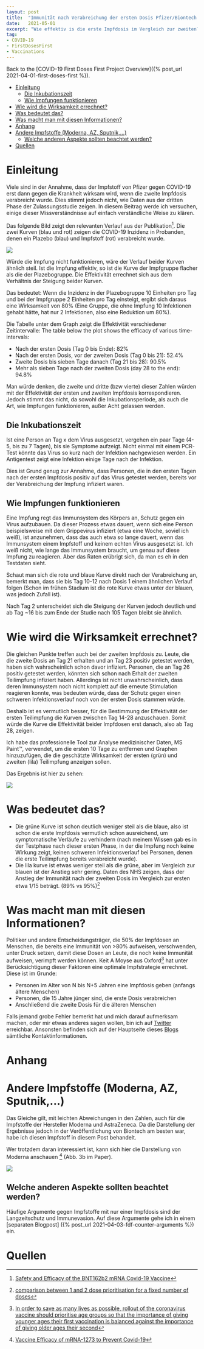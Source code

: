 ```yaml
---
layout: post
title:  "Immunität nach Verabreichung der ersten Dosis Pfizer/Biontech BNT162b2"
date:   2021-05-01
excerpt: "Wie effektiv is die erste Impfdosis im Vergleich zur zweiten?"
tag:
- COVID-19
- FirstDosesFirst
- Vaccinations
---
```


Back to the [COVID-19 First Doses First Project Overview]({% post_url 2021-04-01-first-doses-first %}).

- [Einleitung](#einleitung)
  - [Die Inkubationszeit](#die-inkubationszeit)
  - [Wie Impfungen funktionieren](#wie-impfungen-funktionieren)
- [Wie wird die Wirksamkeit errechnet?](#wie-wird-die-wirksamkeit-errechnet)
- [Was bedeutet das?](#was-bedeutet-das)
- [Was macht man mit diesen Informationen?](#was-macht-man-mit-diesen-informationen)
- [Anhang](#anhang)
- [Andere Impfstoffe (Moderna, AZ, Sputnik,...)](#andere-impfstoffe-moderna-az-sputnik)
  - [Welche anderen Aspekte sollten beachtet werden?](#welche-anderen-aspekte-sollten-beachtet-werden)
- [Quellen](#quellen)

# Einleitung

Viele sind in der Annahme, dass der Impfstoff von Pfizer gegen COVID-19 erst dann gegen die Krankheit wirksam wird, wenn die zweite Impfdosis verabreicht wurde.
Dies stimmt jedoch nicht, wie Daten aus der dritten Phase der Zulassungsstudie zeigen.
In diesem Beitrag werde ich versuchen, einige dieser Missverständnisse auf einfach verständliche Weise zu klären.

Das folgende Bild zeigt den relevanten Verlauf aus der Publikation[^1]. Die zwei Kurven (blau und rot) zeigen die COVID-19 Inzidenz in Probanden, denen ein Plazebo (blau) und Impfstoff (rot) verabreicht wurde.

![](https://raw.githubusercontent.com/oerpli/oerpli.github.io/master/img/days_after_d1.png)

Würde die Impfung nicht funktionieren, wäre der Verlauf beider Kurven ähnlich steil.
Ist die Impfung effektiv, so ist die Kurve der Impfgruppe flacher als die der Plazebogruppe.
Die Effektivität errechnet sich aus dem Verhältnis der Steigung beider Kurven.

Das bedeutet: Wenn die Inzidenz in der Plazebogruppe 10 Einheiten pro Tag und bei der Impfgruppe 2 Einheiten pro Tag einsteigt, ergibt sich daraus eine Wirksamkeit von 80% (Eine Gruppe, die ohne Impfung 10 Infektionen gehabt hätte, hat nur 2 Infektionen, also eine Reduktion um 80%).


Die Tabelle unter dem Graph zeigt die Effektivität verschiedener Zeitintervalle:
The table below the plot shows the efficacy of various time-intervals:

- Nach der ersten Dosis (Tag 0 bis Ende): 82%
- Nach der ersten Dosis, vor der zweiten Dosis (Tag 0 bis 21): 52.4%
- Zweite Dosis bis sieben Tage danach (Tag 21 bis 28): 90.5%
- Mehr als sieben Tage nach der zweiten Dosis (day 28 to the end): 94.8%

Man würde denken, die zweite und dritte (bzw vierte) dieser Zahlen würden mit der Effektivität der ersten und zweiten Impfdosis korrespondieren. Jedoch stimmt das nicht, da sowohl die Inkubationsperiode, als auch die Art, wie Impfungen funktionieren, außer Acht gelassen werden.

## Die Inkubationszeit
Ist eine Person an Tag x dem Virus ausgesetzt, vergehen ein paar Tage (4-5, bis zu 7 Tagen), bis sie Symptome aufzeigt.
Nicht einmal mit einem PCR-Test könnte das Virus so kurz nach der Infektion nachgewiesen werden.
Ein Antigentest zeigt eine Infektion einige Tage nach der Infektion. 

Dies ist Grund genug zur Annahme, dass Personen, die in den ersten Tagen nach der ersten Impfdosis positiv auf das Virus getestet werden, bereits vor der Verabreichung der Impfung infiziert waren.

## Wie Impfungen funktionieren
Eine Impfung regt das Immunsystem des Körpers an, Schutz gegen ein Virus aufzubauen.
Da dieser Prozess etwas dauert, wenn sich eine Person beispielsweise mit dem Grippevirus infiziert (etwa eine Woche, soviel ich weiß), ist anzunehmen, dass das auch etwa so lange dauert, wenn das Immunsystem einem Impfstoff und keinem echten Virus ausgesetzt ist.
Ich weiß nicht, wie lange das Immunsystem braucht, um genau auf diese Impfung zu reagieren. Aber das Raten erübrigt sich, da man es eh in den Testdaten sieht.

Schaut man sich die rote und blaue Kurve direkt nach der Verabreichung an, bemerkt man, dass sie bis Tag 10-12 nach Dosis 1 einem ähnlichen Verlauf folgen (Schon im frühen Stadium ist die rote Kurve etwas unter der blauen, was jedoch Zufall ist).

Nach Tag 2 unterscheidet sich die Steigung der Kurven jedoch deutlich und ab Tag ~16 bis zum Ende der Studie nach 105 Tagen bleibt sie ähnlich.

# Wie wird die Wirksamkeit errechnet?
Die gleichen Punkte treffen auch bei der zweiten Impfdosis zu.
Leute, die die zweite Dosis an Tag 21 erhalten und an Tag 23 positiv getestet werden, haben sich wahrscheinlich schon davor infiziert.
Personen, die an Tag 26 positiv getestet werden, könnten sich schon nach Erhalt der zweiten Teilimpfung infiziert haben. Allerdings ist nicht unwahrscheinlich, dass deren Immunsystem noch nicht komplett auf die erneute Stimulation reagieren konnte, was bedeuten würde, dass der Schutz gegen einen schweren Infektionsverlauf noch von der ersten Dosis stammen würde.


Deshalb ist es vermutlich besser, für die Bestimmung der Effektivität der ersten Teilimpfung die Kurven zwischen Tag 14-28 anzuschauen. Somit würde die Kurve die Effektivität beider Impfdosen erst danach, also ab Tag 28, zeigen.

Ich habe das professionelle Tool zur Analyse medizinischer Daten, MS Paint™, verwendet, um die ersten 10 Tage zu entfernen und Graphen hinzuzufügen, die die geschätzte Wirksamkeit der ersten (grün) und zweiten (lila) Teilimpfung anzeigen sollen.

Das Ergebnis ist hier zu sehen:

![](https://github.com/oerpli/oerpli.github.io/raw/master/img/dad1_edit2.png)


# Was bedeutet das?

- Die grüne Kurve ist schon deutlich weniger steil als die blaue, also ist schon die erste Impfdosis vermutlich schon ausreichend, um symptomatische Verläufe zu verhindern (nach meinem Wissen gab es in der Testphase nach dieser ersten Phase, in der die Impfung noch keine Wirkung zeigt, keinen schweren Infektionsverlauf bei Personen, denen die erste Teilimpfung bereits verabreicht wurde).
- Die lila kurve ist etwas weniger steil als die grüne, aber im Vergleich zur blauen ist der Anstieg sehr gering. Daten des NHS zeigen, dass der Anstieg der Immunität nach der zweiten Dosis im Vergleich zur ersten etwa 1/15 beträgt. (89% vs 95%)[^2] 

# Was macht man mit diesen Informationen?

Politiker und andere Entscheidungsträger, die 50% der Impfdosen an Menschen, die bereits eine Immunität von >80% aufweisen, verschwenden, unter Druck setzen, damit diese Dosen an Leute, die noch keine Immunität aufweisen, verimpft werden können. 
Keit A Moyse aus Oxford[^3] hat unter Berücksichtigung dieser Faktoren eine optimale Impfstrategie errechnet. Diese ist im Grunde:
- Personen im Alter von N bis N+5 Jahren eine Impfdosis geben (anfangs ältere Menschen)
- Personen, die 15 Jahre jünger sind, die erste Dosis verabreichen
- Anschließend die zweite Dosis für die älteren Menschen

Falls jemand grobe Fehler bemerkt hat und mich darauf aufmerksam machen, oder mir etwas anderes sagen wollen, bin ich auf [Twitter](https://twitter.com/oerpli) erreichbar. Ansonsten befinden sich auf der Hauptseite dieses [Blogs](https://oerpli.github.io/) sämtliche Kontaktinformationen.

# Anhang
# Andere Impfstoffe (Moderna, AZ, Sputnik,...)
Das Gleiche gilt, mit leichten Abweichungen in den Zahlen, auch für die Impfstoffe der Hersteller Moderna und AstraZeneca. Da die Darstellung der Ergebnisse jedoch in der Veröffentlichung von Biontech am besten war, habe ich diesen Impfstoff in diesem Post behandelt. 

Wer trotzdem daran interessiert ist, kann sich hier die Darstellung von Moderna anschauen [^4] (Abb. 3b im Paper).

![](https://github.com/oerpli/oerpli.github.io/raw/master/img/moderna.png)
## Welche anderen Aspekte sollten beachtet werden?

Häufige Argumente gegen Impfstoffe mit nur einer Impfdosis sind der Langzeitschutz und Immunevasion.
Auf diese Argumente gehe ich in einem [separaten Blogpost] ({% post_url 2021-04-03-fdf-counter-arguments %}) ein.






# Quellen

[^1]: [Safety and Efficacy of the BNT162b2 mRNA Covid-19 Vaccine](https://www.nejm.org/doi/full/10.1056/NEJMoa2034577)

[^2]: [comparison between 1 and 2 dose prioritisation for a fixed number of doses](https://assets.publishing.service.gov.uk/government/uploads/system/uploads/attachment_data/file/955846/annex-b-comparison-between-1-and-2-dose-prioritisation-for-a-fixed-number-of-doses.pdf)

[^3]: [In order to save as many lives as possible, rollout of the coronavirus vaccine should prioritise age groups so that the importance of giving younger ages their first vaccination is balanced against the importance of giving older ages their second](https://www.bmj.com/content/372/bmj.n710/rr)


[^4]: [Vaccine Efficacy of mRNA-1273 to Prevent Covid-19](https://www.nejm.org/doi/full/10.1056/NEJMoa2035389)
